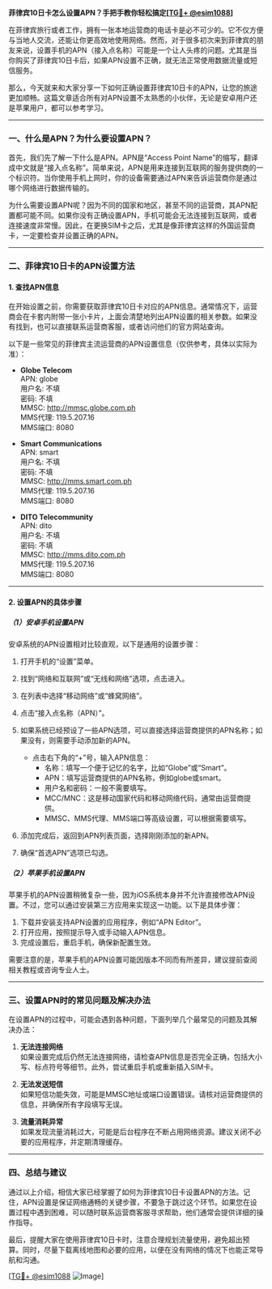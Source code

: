 **菲律宾10日卡怎么设置APN？手把手教你轻松搞定[[TG💪+ @esim1088](https://t.me/s/esim1088)]**

在菲律宾旅行或者工作，拥有一张本地运营商的电话卡是必不可少的。它不仅方便与当地人交流，还能让你更高效地使用网络。然而，对于很多初次来到菲律宾的朋友来说，设置手机的APN（接入点名称）可能是一个让人头疼的问题。尤其是当你购买了菲律宾10日卡后，如果APN设置不正确，就无法正常使用数据流量或短信服务。

那么，今天就来和大家分享一下如何正确设置菲律宾10日卡的APN，让您的旅途更加顺畅。这篇文章适合所有对APN设置不太熟悉的小伙伴，无论是安卓用户还是苹果用户，都可以参考学习。

---

### **一、什么是APN？为什么要设置APN？**

首先，我们先了解一下什么是APN。APN是“Access Point Name”的缩写，翻译成中文就是“接入点名称”。简单来说，APN是用来连接到互联网的服务提供商的一个标识符。当你使用手机上网时，你的设备需要通过APN来告诉运营商你是通过哪个网络进行数据传输的。

为什么需要设置APN呢？因为不同的国家和地区，甚至不同的运营商，其APN配置都可能不同。如果你没有正确设置APN，手机可能会无法连接到互联网，或者连接速度非常慢。因此，在更换SIM卡之后，尤其是像菲律宾这样的外国运营商卡，一定要检查并设置正确的APN。

---

### **二、菲律宾10日卡的APN设置方法**

#### **1. 查找APN信息**
在开始设置之前，你需要获取菲律宾10日卡对应的APN信息。通常情况下，运营商会在卡套内附带一张小卡片，上面会清楚地列出APN设置的相关参数。如果没有找到，也可以直接联系运营商客服，或者访问他们的官方网站查询。

以下是一些常见的菲律宾主流运营商的APN设置信息（仅供参考，具体以实际为准）：

- **Globe Telecom**  
  APN: globe  
  用户名: 不填  
  密码: 不填  
  MMSC: http://mmsc.globe.com.ph  
  MMS代理: 119.5.207.16  
  MMS端口: 8080  

- **Smart Communications**  
  APN: smart  
  用户名: 不填  
  密码: 不填  
  MMSC: http://mms.smart.com.ph  
  MMS代理: 119.5.207.16  
  MMS端口: 8080  

- **DITO Telecommunity**  
  APN: dito  
  用户名: 不填  
  密码: 不填  
  MMSC: http://mms.dito.com.ph  
  MMS代理: 119.5.207.16  
  MMS端口: 8080  

---

#### **2. 设置APN的具体步骤**

##### **（1）安卓手机设置APN**
安卓系统的APN设置相对比较直观，以下是通用的设置步骤：

1. 打开手机的“设置”菜单。
2. 找到“网络和互联网”或“无线和网络”选项，点击进入。
3. 在列表中选择“移动网络”或“蜂窝网络”。
4. 点击“接入点名称（APN）”。
5. 如果系统已经预设了一些APN选项，可以直接选择运营商提供的APN名称；如果没有，则需要手动添加新的APN。

   - 点击右下角的“+”号，输入APN信息：
     - 名称：填写一个便于记忆的名字，比如“Globe”或“Smart”。
     - APN：填写运营商提供的APN名称，例如globe或smart。
     - 用户名和密码：一般不需要填写。
     - MCC/MNC：这是移动国家代码和移动网络代码，通常由运营商提供。
     - MMSC、MMS代理、MMS端口等高级设置，可以根据需要填写。

6. 添加完成后，返回到APN列表页面，选择刚刚添加的新APN。
7. 确保“首选APN”选项已勾选。

##### **（2）苹果手机设置APN**
苹果手机的APN设置稍微复杂一些，因为iOS系统本身并不允许直接修改APN设置。不过，您可以通过安装第三方应用来实现这一功能。以下是具体步骤：

1. 下载并安装支持APN设置的应用程序，例如“APN Editor”。
2. 打开应用，按照提示导入或手动输入APN信息。
3. 完成设置后，重启手机，确保新配置生效。

需要注意的是，苹果手机的APN设置可能因版本不同而有所差异，建议提前查阅相关教程或咨询专业人士。

---

### **三、设置APN时的常见问题及解决办法**

在设置APN的过程中，可能会遇到各种问题，下面列举几个最常见的问题及其解决办法：

1. **无法连接网络**  
   如果设置完成后仍然无法连接网络，请检查APN信息是否完全正确，包括大小写、标点符号等细节。此外，尝试重启手机或重新插入SIM卡。

2. **无法发送短信**  
   如果短信功能失效，可能是MMSC地址或端口设置错误。请核对运营商提供的信息，并确保所有字段填写无误。

3. **流量消耗异常**  
   如果发现流量消耗过大，可能是后台程序在不断占用网络资源。建议关闭不必要的应用程序，并定期清理缓存。

---

### **四、总结与建议**

通过以上介绍，相信大家已经掌握了如何为菲律宾10日卡设置APN的方法。记住，APN设置是保证网络通畅的关键步骤，不要急于跳过这个环节。如果您在设置过程中遇到困难，可以随时联系运营商客服寻求帮助，他们通常会提供详细的操作指导。

最后，提醒大家在使用菲律宾10日卡时，注意合理规划流量使用，避免超出预算。同时，尽量下载离线地图和必要的应用，以便在没有网络的情况下也能正常导航和沟通。

[[TG💪+ @esim1088](https://t.me/s/esim1088) ![Image](https://i.postimg.cc/4NQfJmqS/Snipaste-2025-05-13-00-14-12.png)]